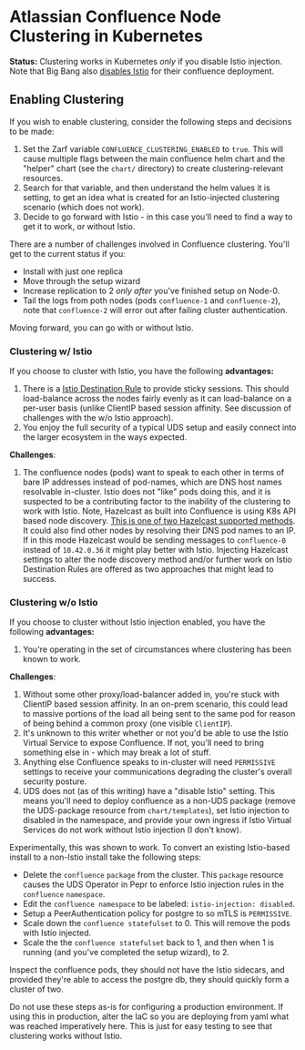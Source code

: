 # Atlassian Confluence Node Clustering in Kubernetes

**Status:** Clustering works in Kubernetes _only_ if you disable Istio injection. Note that Big Bang also [disables Istio](https://repo1.dso.mil/big-bang/product/community/confluence/-/blob/7a6569baedd147b3b09620beb4ea9cb917e0b88d/chart/values.yaml#L1642) for their confluence deployment.

## Enabling Clustering

If you wish to enable clustering, consider the following steps and decisions to be made:

1. Set the Zarf variable `CONFLUENCE_CLUSTERING_ENABLED` to `true`. This will cause multiple flags between the main confluence helm chart and the "helper" chart (see the `chart/` directory) to create clustering-relevant resources.
2. Search for that variable, and then understand the helm values it is setting, to get an idea what is created for an Istio-injected clustering scenario (which does not work).
3. Decide to go forward with Istio - in this case you'll need to find a way to get it to work, or without Istio.

There are a number of challenges involved in Confluence clustering. You'll get to the current status if you:

- Install with just one replica
- Move through the setup wizard
- Increase replication to 2 _only after_ you've finished setup on Node-0.
- Tail the logs from poth nodes (pods `confluence-1` and `confluence-2`), note that `confluence-2` will error out after failing cluster authentication.

Moving forward, you can go with or without Istio.

### Clustering w/ Istio

If you choose to cluster with Istio, you have the following **advantages:**

1. There is a [Istio Destination Rule](chart/templates/destination-rule.yaml) to provide sticky sessions. This should load-balance across the nodes fairly evenly as it can load-balance on a per-user basis (unlike ClientIP based session affinity. See discussion of challenges with the w/o Istio approach).
2. You enjoy the full security of a typical UDS setup and easily connect into the larger ecosystem in the ways expected.

**Challenges**:

1. The confluence nodes (pods) want to speak to each other in terms of bare IP addresses instead of pod-names, which are DNS host names resolvable in-cluster. Istio does not "like" pods doing this, and it is suspected to be a contributing factor to the inability of the clustering to work with Istio. Note, Hazelcast as built into Confluence is using K8s API based node discovery. [This is one of two Hazelcast supported methods](https://docs.hazelcast.com/hazelcast/latest/kubernetes/kubernetes-auto-discovery#discovering-members). It could also find other nodes by resolving their DNS pod names to an IP. If in this mode Hazelcast would be sending messages to `confluence-0` instead of `10.42.0.36` it might play better with Istio. Injecting Hazelcast settings to alter the node discovery method and/or further work on Istio Destination Rules are offered as two approaches that might lead to success.

### Clustering w/o Istio

If you choose to cluster without Istio injection enabled, you have the following **advantages:**

1. You're operating in the set of circumstances where clustering has been known to work.

**Challenges**:

1. Without some other proxy/load-balancer added in, you're stuck with ClientIP based session affinity. In an on-prem scenario, this could lead to massive portions of the load all being sent to the same pod for reason of being behind a common proxy (one visible `ClientIP`).
2. It's unknown to this writer whether or not you'd be able to use the Istio Virtual Service to expose Confluence. If not, you'll need to bring something else in - which may break a lot of stuff.
3. Anything else Confluence speaks to in-cluster will need `PERMISSIVE` settings to receive your communications degrading the cluster's overall security posture.
4. UDS does not (as of this writing) have a "disable Istio" setting. This means you'll need to deploy confluence as a non-UDS package (remove the UDS-package resource from `chart/templates`), set Istio injection to disabled in the namespace, and provide your own ingress if Istio Virtual Services do not work without Istio injection (I don't know).

Experimentally, this was shown to work. To convert an existing Istio-based install to a non-Istio install take the following steps:

- Delete the `confluence` `package` from the cluster. This `package` resource causes the UDS Operator in Pepr to enforce Istio injection rules in the `confluence` `namespace`.
- Edit the `confluence namespace` to be labeled: `istio-injection: disabled`.
- Setup a PeerAuthentication policy for postgre to so mTLS is `PERMISSIVE`.
- Scale down the `confluence statefulset` to 0. This will remove the pods with Istio injected.
- Scale the the `confluence statefulset` back to 1, and then when 1 is running (and you've completed the setup wizard), to 2.

Inspect the confluence pods, they should not have the Istio sidecars, and provided they're able to access the postgre db, they should quickly form a cluster of two.

Do not use these steps as-is for configuring a production environment. If using this in production, alter the IaC so you are deploying from yaml what was reached imperatively here. This is just for easy testing to see that clustering works without Istio.
